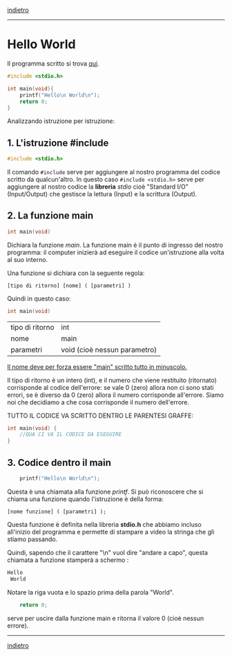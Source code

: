 [indietro](./index.md)

---

# Hello World

Il programma scritto si trova [qui](./HelloWorld/main.c).

```c
#include <stdio.h>

int main(void){
    printf("Hello\n World\n");
    return 0;
}
```

Analizzando istruzione per istruzione:

## 1. L'istruzione #include
```C
#include <stdio.h>
```

Il comando <code>#include</code> serve per aggiungere al nostro programma del codice scritto da qualcun'altro. In questo caso <code>#include <stdio.h></code> serve per aggiungere al nostro codice la **libreria** _stdio_ cioè "Standard I/O" (Input/Output) che gestisce la lettura (Input) e la scrittura (Output).

## 2. La funzione main

```c
int main(void)
```

Dichiara la funzione _main_. La funzione main è il punto di ingresso del nostro programma: il computer inizierà ad eseguire il codice un'istruzione alla volta al suo interno.

Una funzione si dichiara con la seguente regola:

    [tipo di ritorno] [nome] ( [parametri] )

Quindi in questo caso:
```c
int main(void)
```
|                 |                              |
| --------------- | ---------------------------- |
| tipo di ritorno | int                          |
| nome            | main                         |
| parametri       | void (cioè nessun parametro) |

<u>Il nome deve per forza essere "main" scritto tutto in minuscolo.</u>

Il tipo di ritorno è un intero (int), e il numero che viene restituito (ritornato) corrisponde al codice dell'errore: se vale 0 (zero) allora non ci sono stati errori, se è diverso da 0 (zero) allora il numero corrisponde all'errore. Siamo noi che decidiamo a che cosa corrisponde il numero dell'errore.

TUTTO IL CODICE VA SCRITTO DENTRO LE PARENTESI GRAFFE:

```c
int main(void) {
    //QUA CI VA IL CODICE DA ESEGUIRE
}
```
## 3. Codice dentro il main

```c
    printf("Hello\n World\n");
```

Questa è una chiamata alla funzione _printf_. Si può riconoscere che si chiama una funzione quando l'istruzione è della forma:

    [nome funzione] ( [parametri] );

Questa funzione è definita nella libreria **stdio.h** che abbiamo incluso all'inizio del programma e permette di stampare a video la stringa che gli stiamo passando.

Quindi, sapendo che il carattere "\n" vuol dire "andare a capo", questa chiamata a funzione stamperà a schermo :

```c
Hello
 World

```
Notare la riga vuota e lo spazio prima della parola "World".

```c
    return 0;
```

serve per uscire dalla funzione main e ritorna il valore 0 (cioè nessun errore).

---
[indietro](./index.md)